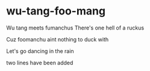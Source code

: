 # wu-tang-foo-mang
Wu tang meets fumanchus
 There's one hell of a ruckus

Cuz foomanchu aint nothing to duck with

Let's go dancing in the rain

two lines have been added
